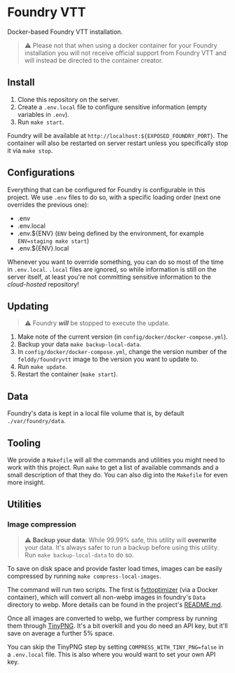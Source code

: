 Foundry VTT
===

Docker-based Foundry VTT installation.

> :warning: Please not that when using a docker container for your Foundry installation you will not receive official support from Foundry VTT and will instead be directed to the container creator.

## Install
1. Clone this repository on the server.
2. Create a `.env.local` file to configure sensitive information (empty variables in `.env`).
3. Run `make start`.

Foundry will be available at `http://localhost:${EXPOSED_FOUNDRY_PORT}`. The container will also be restarted on server
restart unless you specifically stop it via `make stop`.

## Configurations

Everything that can be configured for Foundry is configurable in this project. We use `.env` files to do so, with a 
specific loading order (next one overrides the previous one): 

- .env
- .env.local
- .env.${ENV} (`ENV` being defined by the environment, for example `ENV=staging make start`)
- .env.${ENV}.local

Whenever you want to override something, you can do so most of the time in `.env.local`. `.local` files are ignored, so
while information is still on the server itself, at least you're not committing sensitive information to the
*cloud-hosted* repository!

## Updating

> :warning: Foundry ***will*** be stopped to execute the update.

1. Make note of the current version (in `config/docker/docker-compose.yml`).
2. Backup your data `make backup-local-data`.
3. In `config/docker/docker-compose.yml`, change the version number of the `felddy/foundryvtt` image to the version you
   want to update to.
4. Run `make update`.
5. Restart the container (`make start`).

## Data
Foundry's data is kept in a local file volume that is, by default `./var/foundry/data`.

## Tooling
We provide a `Makefile` will all the commands and utilities you might need to work with this project. Run `make` to get
a list of available commands and a small description of that they do. You can also dig into the `Makefile` for even more
insight.

## Utilities

### Image compression

> :warning: **Backup your data**: While 99.99% safe, this utility will **overwrite** your data. It's always safer to run
> a backup before using this utility. Run `make backup-local-data` to do so.

To save on disk space and provide faster load times, images can be easily compressed by running
`make compress-local-images`.

The command will run two scripts. The first is [fvttoptimizer][1] (via a Docker container), which will convert all
non-webp images in foundry's `Data` directory to webp. More details can be found in the project's [README.md][1].

Once all images are converted to webp, we further compress by running them through [TinyPNG][2]. It's a bit overkill and
you do need an API key, but it'll save on average a further 5% space.

You can skip the TinyPNG step by setting `COMPRESS_WITH_TINY_PNG=false` in a `.env.local` file. This is also where you
would want to set your own API key.

[1]: https://github.com/watermelonwolverine/fvttoptimizer
[2]: https://tinypng.com/
